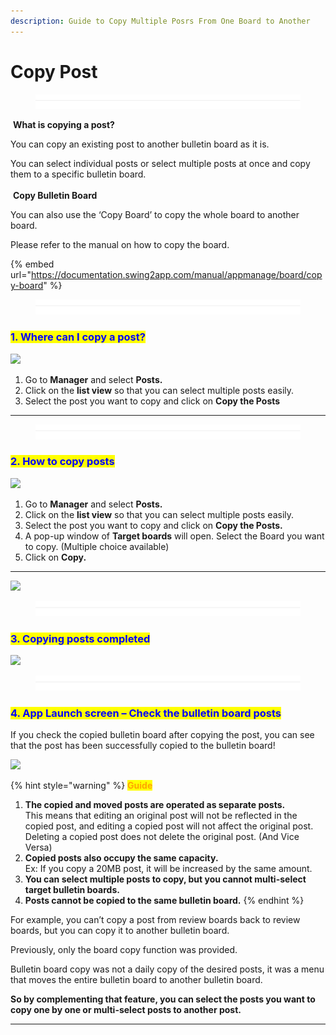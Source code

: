 ```yaml
---
description: Guide to Copy Multiple Posrs From One Board to Another
---
```


# Copy Post

<figure><img src="../../../.gitbook/assets/구분선.PNG" alt=""><figcaption></figcaption></figure>

<img src="https://files.gitbook.com/v0/b/gitbook-x-prod.appspot.com/o/spaces%2Fy6EfxfjJ6wzTyBtue1Kt%2Fuploads%2FPrhIVCMdoxO4wv7cJjv9%2Fimage%20(1).png?alt=media&#x26;token=84bacc38-89c7-4362-9d28-03271721b37d" alt="" data-size="line">  **What is copying a post?**

You can copy an existing post to another bulletin board as it is.

You can select individual posts or select multiple posts at once and copy them to a specific bulletin board.\
\
<img src="https://files.gitbook.com/v0/b/gitbook-x-prod.appspot.com/o/spaces%2Fy6EfxfjJ6wzTyBtue1Kt%2Fuploads%2FPrhIVCMdoxO4wv7cJjv9%2Fimage%20(1).png?alt=media&#x26;token=84bacc38-89c7-4362-9d28-03271721b37d" alt="" data-size="line"> **Copy Bulletin Board**

You can also use the ‘Copy Board’ to copy the whole board to another board.&#x20;

Please refer to the manual on how to copy the board.&#x20;

{% embed url="https://documentation.swing2app.com/manual/appmanage/board/copy-board" %}

<figure><img src="../../../.gitbook/assets/구분선.PNG" alt=""><figcaption></figcaption></figure>

### <mark style="color:blue;">**1. Where can I copy a post?**</mark>

![](https://support.swing2app.com/wp-content/uploads/2018/11/%EC%98%81%EB%AC%B8%EA%B2%8C%EC%8B%9C%ED%8C%90%EB%B3%B5%EC%82%AC4.png)

1. Go to **Manager** and select **Posts.**
2. Click on the **list view** so that you can select multiple posts easily.
3. Select the post you want to copy and click on **Copy the Posts**

****

<figure><img src="../../../.gitbook/assets/구분선.PNG" alt=""><figcaption></figcaption></figure>

### <mark style="color:blue;">**2. How to copy posts**</mark>

![](https://support.swing2app.com/wp-content/uploads/2018/09/%EC%98%81%EB%AC%B8%EA%B2%8C%EC%8B%9C%ED%8C%90%EB%B3%B5%EC%82%AC1.png)

1. Go to **Manager** and select **Posts.**
2. Click on the **list view** so that you can select multiple posts easily.
3. Select the post you want to copy and click on **Copy the Posts.**
4. A pop-up window of **Target boards** will open. Select the Board you want to copy. (Multiple choice available)
5. Click on **Copy.**

****

![](https://support.swing2app.com/wp-content/uploads/2018/09/%EC%98%81%EB%AC%B8%EA%B2%8C%EC%8B%9C%ED%8C%90%EB%B3%B5%EC%82%AC2.png)

<figure><img src="../../../.gitbook/assets/구분선.PNG" alt=""><figcaption></figcaption></figure>

### <mark style="color:blue;">**3. Copying posts completed**</mark>

![](https://support.swing2app.com/wp-content/uploads/2018/11/%EC%98%81%EB%AC%B8%EA%B2%8C%EC%8B%9C%EB%AC%BC%EB%B3%B5%EC%82%AC5.png)

<figure><img src="../../../.gitbook/assets/구분선.PNG" alt=""><figcaption></figcaption></figure>

### <mark style="color:blue;">**4. App Launch screen – Check the bulletin board posts**</mark>

If you check the copied bulletin board after copying the post, you can see that the post has been successfully copied to the bulletin board!

![](https://support.swing2app.com/wp-content/uploads/2018/11/copy.png)

{% hint style="warning" %}
<mark style="color:orange;">**Guide**</mark>

1. **The copied and moved posts are operated as separate posts.**\
   This means that editing an original post will not be reflected in the copied post, and editing a copied post will not affect the original post.\
   Deleting a copied post does not delete the original post. (And Vice Versa)
2. **Copied posts also occupy the same capacity.**\
   Ex: If you copy a 20MB post, it will be increased by the same amount.&#x20;
3. **You can select multiple posts to copy, but you cannot multi-select target bulletin boards.**
4. **Posts cannot be copied to the same bulletin board.**&#x20;
{% endhint %}



For example, you can’t copy a post from review boards back to review boards, but you can copy it to another bulletin board.

Previously, only the board copy function was provided.

Bulletin board copy was not a daily copy of the desired posts, it was a menu that moves the entire bulletin board to another bulletin board.

**So by complementing that feature, you can select the posts you want to copy one by one or multi-select posts to another post.**&#x20;

****
